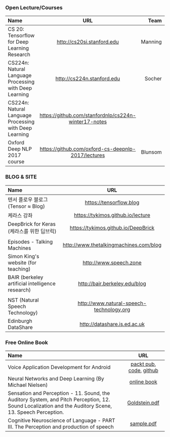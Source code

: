 ### Open Lecture/Courses

| Name | URL | Team | Year |
| :-------- | :--------: | --------: | --------: |
| CS 20: Tensorflow for Deep Learning Research | http://cs20si.stanford.edu | Manning | 2018 |
| CS224n: Natural Language Processing with Deep Learning | http://cs224n.stanford.edu | Socher | 2018 |
| CS224n: Natural Language Processing with Deep Learning | https://github.com/stanfordnlp/cs224n-winter17-notes | | 2017 |
| Oxford Deep NLP 2017 course | https://github.com/oxford-cs-deepnlp-2017/lectures | Blunsom | 2017 |


### BLOG & SITE

| Name | URL |
| :-------- | :--------: |
| 텐서 플로우 블로그 (Tensor ≈ Blog) | https://tensorflow.blog |
| 케라스 강좌 | https://tykimos.github.io/lecture | 
| DeepBrick for Keras (케라스를 위한 딥브릭) | https://tykimos.github.io/DeepBrick |
| | |
| Episodes - Talking Machines | http://www.thetalkingmachines.com/blog |
| Simon King's website (for teaching) | http://www.speech.zone | 
| BAIR (berkeley artificial intelligence research) | http://bair.berkeley.edu/blog |
| | |
| NST (Natural Speech Technology) | http://www.natural-speech-technology.org |
| Edinburgh DataShare | http://datashare.is.ed.ac.uk |


### Free Online Book

| Name | URL |
| :-------- | :--------: |
| Voice Application Development for Android | [packt pub](https://www.packtpub.com/application-development/voice-application-development-android), [code](https://androidspeechbook.wordpress.com), [github](https://github.com/zoraidacallejas/sandra)|
| Neural Networks and Deep Learning (By Michael Nielsen) | [online book](http://neuralnetworksanddeeplearning.com) | 
| Sensation and Perception - 11. Sound, the Auditory System, and Pitch Perception, 12. Sound Localization and the Auditory Scene, 13. Speech Perception.| [Goldstein.pdf](http://zhenilo.narod.ru/main/students/Goldstein.pdf) |
| Cognitive Neuroscience of Language - PART III. The Perception and production of speech | [sample.pdf](http://samples.sainsburysebooks.co.uk/9781317653165_sample_787341.pdf) |
